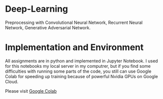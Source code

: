 # Deep-Learning
Preprocessing with Convolutional Neural Network, Recurrent Neural Network, Generative Adversarial Network.

# Implementation and Environment
All assignments are in python and implemented in Jupyter Notebook.
I used for this notebooks my local server in my computrer, but if you find some difficulties with running some parts of the code, you still can use Google Colab for speeding up training because of powerful Nvidia GPUs on Google Cloud.

Please visit <a href="https://colab.research.google.com/" target="_blank">Google Colab</a>
